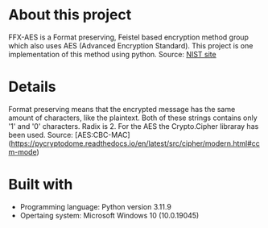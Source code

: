 # About this project
FFX-AES is a Format preserving, Feistel based encryption method group which also uses AES (Advanced Encryption Standard).
This project is one implementation of this method using python.
Source: [NIST site](https://csrc.nist.gov/csrc/media/projects/block-cipher-techniques/documents/bcm/proposed-modes/ffx/ffx-spec.pdf)

# Details
Format preserving means that the encrypted message has the same amount of characters, like the plaintext.
Both of these strings contains only '1' and '0' characters. Radix is 2.
For the AES the Crypto.Cipher libraray has been used. Source: [AES:CBC-MAC] (https://pycryptodome.readthedocs.io/en/latest/src/cipher/modern.html#ccm-mode)


# Built with
- Programming language: Python version 3.11.9
- Opertaing system: Microsoft Windows 10 (10.0.19045)



